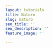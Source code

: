 ```yaml
---
layout: tutorials
title: Naturo
slug: naturo
seo_title: ''
seo_description: ''
feature_image: ''

---
```

